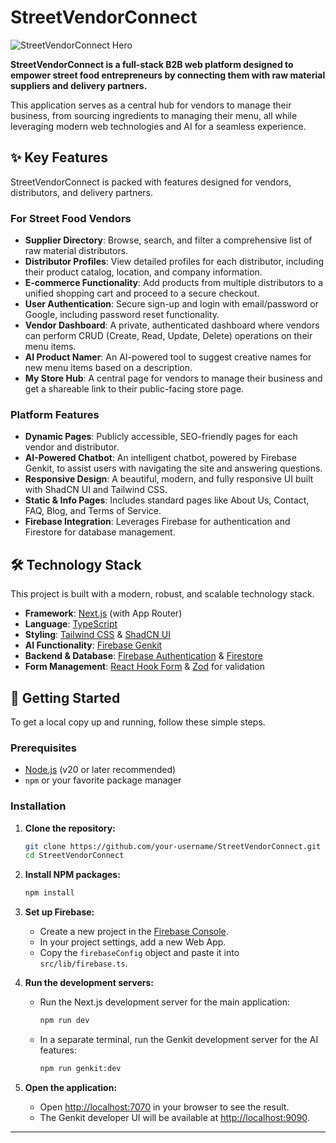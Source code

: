 # StreetVendorConnect

![StreetVendorConnect Hero](https://images.pexels.com/photos/10543750/pexels-photo-10543750.jpeg?auto=compress&cs=tinysrgb&w=1260&h=750&dpr=2)

**StreetVendorConnect is a full-stack B2B web platform designed to empower street food entrepreneurs by connecting them with raw material suppliers and delivery partners.**

This application serves as a central hub for vendors to manage their business, from sourcing ingredients to managing their menu, all while leveraging modern web technologies and AI for a seamless experience.

## ✨ Key Features

StreetVendorConnect is packed with features designed for vendors, distributors, and delivery partners.

### For Street Food Vendors
- **Supplier Directory**: Browse, search, and filter a comprehensive list of raw material distributors.
- **Distributor Profiles**: View detailed profiles for each distributor, including their product catalog, location, and company information.
- **E-commerce Functionality**: Add products from multiple distributors to a unified shopping cart and proceed to a secure checkout.
- **User Authentication**: Secure sign-up and login with email/password or Google, including password reset functionality.
- **Vendor Dashboard**: A private, authenticated dashboard where vendors can perform CRUD (Create, Read, Update, Delete) operations on their menu items.
- **AI Product Namer**: An AI-powered tool to suggest creative names for new menu items based on a description.
- **My Store Hub**: A central page for vendors to manage their business and get a shareable link to their public-facing store page.

### Platform Features
- **Dynamic Pages**: Publicly accessible, SEO-friendly pages for each vendor and distributor.
- **AI-Powered Chatbot**: An intelligent chatbot, powered by Firebase Genkit, to assist users with navigating the site and answering questions.
- **Responsive Design**: A beautiful, modern, and fully responsive UI built with ShadCN UI and Tailwind CSS.
- **Static & Info Pages**: Includes standard pages like About Us, Contact, FAQ, Blog, and Terms of Service.
- **Firebase Integration**: Leverages Firebase for authentication and Firestore for database management.

## 🛠️ Technology Stack

This project is built with a modern, robust, and scalable technology stack.

- **Framework**: [Next.js](https://nextjs.org/) (with App Router)
- **Language**: [TypeScript](https://www.typescriptlang.org/)
- **Styling**: [Tailwind CSS](https://tailwindcss.com/) & [ShadCN UI](https://ui.shadcn.com/)
- **AI Functionality**: [Firebase Genkit](https://firebase.google.com/docs/genkit)
- **Backend & Database**: [Firebase Authentication](https://firebase.google.com/docs/auth) & [Firestore](https://firebase.google.com/docs/firestore)
- **Form Management**: [React Hook Form](https://react-hook-form.com/) & [Zod](https://zod.dev/) for validation

## 🚀 Getting Started

To get a local copy up and running, follow these simple steps.

### Prerequisites

- [Node.js](https://nodejs.org/) (v20 or later recommended)
- `npm` or your favorite package manager

### Installation

1.  **Clone the repository:**
    ```bash
    git clone https://github.com/your-username/StreetVendorConnect.git
    cd StreetVendorConnect
    ```

2.  **Install NPM packages:**
    ```bash
    npm install
    ```

3.  **Set up Firebase:**
    - Create a new project in the [Firebase Console](https://console.firebase.google.com/).
    - In your project settings, add a new Web App.
    - Copy the `firebaseConfig` object and paste it into `src/lib/firebase.ts`.

4.  **Run the development servers:**
    - Run the Next.js development server for the main application:
      ```bash
      npm run dev
      ```
    - In a separate terminal, run the Genkit development server for the AI features:
      ```bash
      npm run genkit:dev
      ```

5.  **Open the application:**
    - Open [http://localhost:7070](http://localhost:7070) in your browser to see the result.
    - The Genkit developer UI will be available at [http://localhost:9090](http://localhost:9090).

---
